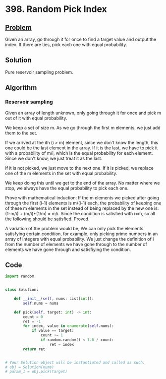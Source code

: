 # 398. Random Pick Index

## [Problem](https://leetcode.com/problems/random-pick-index/)
Given an array, go through it for once to find a target value and output the index.
If there are ties, pick each one with equal probability.
## Solution
Pure reservoir sampling problem.
## Algorithm
### Reservoir sampling
Given an array of length unknown, only going through it for once and pick m out of it with equal probability.

We keep a set of size m.
As we go through the first m elements, we just add them to the set.

If we arrived at the ith (i > m) element, since we don't know the length, this one could be the last element in the array.
If it is the last, we have to pick it with a probability of m/i, which is the equal probability for each element.
Since we don't know, we just treat it as the last.

If it is not picked, we just move to the next one.
If it is picked, we replace one of the m elements in the set with equal probability.

We keep doing this until we get to the end of the array.
No matter where we stop, we always have the equal probability to pick each one.

Prove with mathematical induction:
If the m elements we picked after going through the first (i-1) elements is m/(i-1) each,
the probability of keeping one of these m elements in the set instead of being replaced by the new one is:
(1-m/i) + (m/i)\*(1/m) = m/i.
Since the condition is satisfied with i=m, so all the following should be satisfied.
Proved.

A variation of the problem would be, We can only pick the elements satisfying certain condition, for example, only picking prime numbers in an array of integers with equal probability.
We just change the definition of i from the number of elements we have gone through to the number of elements we have gone through and satisfiying the condition.

## Code
```python
import random


class Solution:

    def __init__(self, nums: List[int]):
        self.nums = nums

    def pick(self, target: int) -> int:
        count = 0
        ret = -1
        for index, value in enumerate(self.nums):
            if value == target:
                count += 1
                if random.random() < 1.0 / count:
                    ret = index
        return ret


# Your Solution object will be instantiated and called as such:
# obj = Solution(nums)
# param_1 = obj.pick(target)
```
